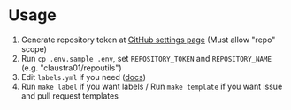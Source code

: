 # Usage
1. Generate repository token at [GitHub settings page](https://github.com/settings/tokens) (Must allow "repo" scope)
2. Run `cp .env.sample .env`, set `REPOSITORY_TOKEN` and `REPOSITORY_NAME` (e.g. "claustra01/repoutils")
3. Edit `labels.yml` if you need ([docs](https://github.com/Financial-Times/github-label-sync?tab=readme-ov-file#label-config-file))
4. Run `make label` if you want labels / Run `make template` if you want issue and pull request templates
